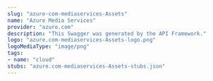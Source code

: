 ```yaml
---
slug: "azure-com-mediaservices-Assets"
name: "Azure Media Services"
provider: "azure.com"
description: "This Swagger was generated by the API Framework."
logo: "azure.com-mediaservices-Assets-logo.png"
logoMediaType: "image/png"
tags:
- name: "cloud"
stubs: "azure.com-mediaservices-Assets-stubs.json"
---
```

